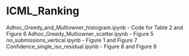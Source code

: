 # ICML_Ranking

Adhoc_Greedy_and_Multiowner_histogram.ipynb - Code for Table 2 and Figure 6
Adhoc_Greedy_Multiowner_scatter.ipynb - Figure 5
no_submissions_vertical.ipynb - Figure 1 and Figure 7
Confidence_single_iso_residual.ipynb - Figure 8 and Figure 9
